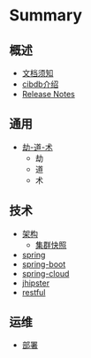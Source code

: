 # Summary

## 概述
* [文档须知](关于.md)
* [cibdb介绍](README.md)
* [Release Notes](release-notes.md)

## 通用
* [劫-道-术](劫-道-术.md)
    * 劫
    * 道
    * 术

## 技术
* [架构](架构.md)
    * [集群快照](快照.md)
* [spring](spring.md)
* [spring-boot](spring-boot.md)
* [spring-cloud](spring-cloud.md)
* [jhipster](jhipster.md)
* [restful](restful.md)

## 运维
* [部署](部署.md)

